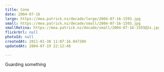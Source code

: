 ```yaml
---
title: Cone
date: 2004-07-16
large: https://mea.patrick.nz/decade/large/2004-07-16-1593.jpg
small: https://mea.patrick.nz/decade/small/2004-07-16-1593.jpg
smallRetina: https://mea.patrick.nz/decade/small/2004-07-16-1593@2x.jpg
flickrUrl: null
photoId: null
createdAt: 2011-01-30 11:07:16.047209
updatedAt: 2004-07-19 22:12:48

---
```

Guarding something

